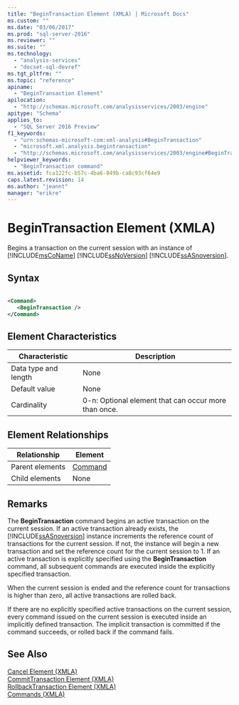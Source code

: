 ```yaml
---
title: "BeginTransaction Element (XMLA) | Microsoft Docs"
ms.custom: ""
ms.date: "03/06/2017"
ms.prod: "sql-server-2016"
ms.reviewer: ""
ms.suite: ""
ms.technology: 
  - "analysis-services"
  - "docset-sql-devref"
ms.tgt_pltfrm: ""
ms.topic: "reference"
apiname: 
  - "BeginTransaction Element"
apilocation: 
  - "http://schemas.microsoft.com/analysisservices/2003/engine"
apitype: "Schema"
applies_to: 
  - "SQL Server 2016 Preview"
f1_keywords: 
  - "urn:schemas-microsoft-com:xml-analysis#BeginTransaction"
  - "microsoft.xml.analysis.begintransaction"
  - "http://schemas.microsoft.com/analysisservices/2003/engine#BeginTransaction"
helpviewer_keywords: 
  - "BeginTransaction command"
ms.assetid: fca122fc-b57c-4ba6-849b-ca8c93cf64e9
caps.latest.revision: 14
ms.author: "jeannt"
manager: "erikre"
---
```

# BeginTransaction Element (XMLA)
  Begins a transaction on the current session with an instance of [!INCLUDE[msCoName](../../../a9notintoc/includes/msconame-md.md)] [!INCLUDE[ssNoVersion](../../../a9notintoc/includes/ssnoversion-md.md)] [!INCLUDE[ssASnoversion](../../../a9notintoc/includes/ssasnoversion-md.md)].  
  
## Syntax  
  
```xml  
  
<Command>  
   <BeginTransaction />  
</Command>  
```  
  
## Element Characteristics  
  
|Characteristic|Description|  
|--------------------|-----------------|  
|Data type and length|None|  
|Default value|None|  
|Cardinality|0-n: Optional element that can occur more than once.|  
  
## Element Relationships  
  
|Relationship|Element|  
|------------------|-------------|  
|Parent elements|[Command](../../../analysis-services/xmla/xml-elements-properties/command-element-xmla.md)|  
|Child elements|None|  
  
## Remarks  
 The **BeginTransaction** command begins an active transaction on the current session. If an active transaction already exists, the [!INCLUDE[ssASnoversion](../../../a9notintoc/includes/ssasnoversion-md.md)] instance increments the reference count of transactions for the current session. If not, the instance will begin a new transaction and set the reference count for the current session to 1. If an active transaction is explicitly specified using the **BeginTransaction** command, all subsequent commands are executed inside the explicitly specified transaction.  
  
 When the current session is ended and the reference count for transactions is higher than zero, all active transactions are rolled back.  
  
 If there are no explicitly specified active transactions on the current session, every command issued on the current session is executed inside an implicitly defined transaction. The implicit transaction is committed if the command succeeds, or rolled back if the command fails.  
  
## See Also  
 [Cancel Element &#40;XMLA&#41;](../../../analysis-services/xmla/xml-elements-commands/cancel-element-xmla.md)   
 [CommitTransaction Element &#40;XMLA&#41;](../../../analysis-services/xmla/xml-elements-commands/committransaction-element-xmla.md)   
 [RollbackTransaction Element &#40;XMLA&#41;](../../../analysis-services/xmla/xml-elements-commands/rollbacktransaction-element-xmla.md)   
 [Commands &#40;XMLA&#41;](../../../analysis-services/xmla/xml-elements-commands/xml-elements-commands.md)  
  
  